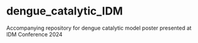 # dengue_catalytic_IDM
Accompanying repository for dengue catalytic model poster presented at IDM Conference 2024
